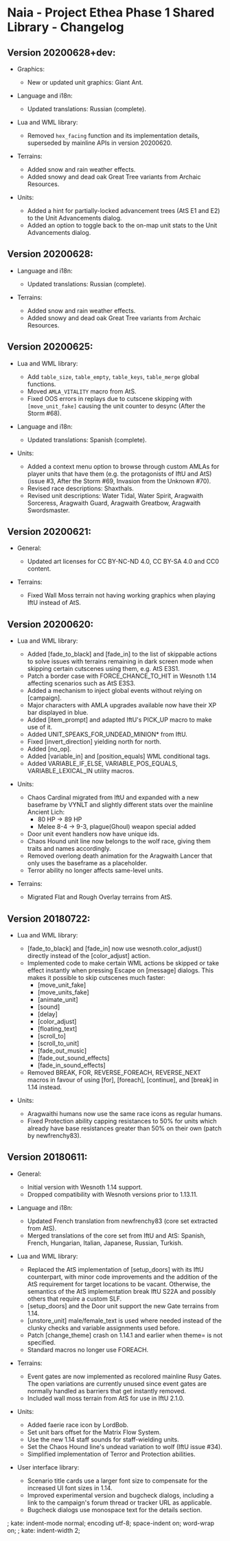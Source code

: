 Naia - Project Ethea Phase 1 Shared Library - Changelog
=======================================================

Version 20200628+dev:
---------------------
* Graphics:
  * New or updated unit graphics: Giant Ant.

* Language and i18n:
  * Updated translations: Russian (complete).

* Lua and WML library:
  * Removed `hex_facing` function and its implementation details, superseded by
    mainline APIs in version 20200620.

* Terrains:
  * Added snow and rain weather effects.
  * Added snowy and dead oak Great Tree variants from Archaic Resources.

* Units:
  * Added a hint for partially-locked advancement trees (AtS E1 and E2) to the
    Unit Advancements dialog.
  * Added an option to toggle back to the on-map unit stats to the Unit
    Advancements dialog.


Version 20200628:
-----------------
* Language and i18n:
  * Updated translations: Russian (complete).

* Terrains:
  * Added snow and rain weather effects.
  * Added snowy and dead oak Great Tree variants from Archaic Resources.


Version 20200625:
-----------------
* Lua and WML library:
  * Add `table_size`, `table_empty`, `table_keys`, `table_merge` global functions.
  * Moved `AMLA_VITALITY` macro from AtS.
  * Fixed OOS errors in replays due to cutscene skipping with `[move_unit_fake]`
    causing the unit counter to desync (After the Storm #68).

* Language and i18n:
  * Updated translations: Spanish (complete).

* Units:
  * Added a context menu option to browse through custom AMLAs for player units
    that have them (e.g. the protagonists of IftU and AtS) (issue #3, After the
    Storm #69, Invasion from the Unknown #70).
  * Revised race descriptions: Shaxthals.
  * Revised unit descriptions: Water Tidal, Water Spirit, Aragwaith Sorceress,
    Aragwaith Guard, Aragwaith Greatbow, Aragwaith Swordsmaster.


Version 20200621:
-----------------
* General:
  * Updated art licenses for CC BY-NC-ND 4.0, CC BY-SA 4.0 and CC0 content.

* Terrains:
  * Fixed Wall Moss terrain not having working graphics when playing IftU
    instead of AtS.


Version 20200620:
-----------------
* Lua and WML library:
  * Added [fade_to_black] and [fade_in] to the list of skippable actions to
    solve issues with terrains remaining in dark screen mode when skipping
    certain cutscenes using them, e.g. AtS E3S1.
  * Patch a border case with FORCE_CHANCE_TO_HIT in Wesnoth 1.14 affecting
    scenarios such as AtS E3S3.
  * Added a mechanism to inject global events without relying on [campaign].
  * Major characters with AMLA upgrades available now have their XP bar
    displayed in blue.
  * Added [item_prompt] and adapted IftU's PICK_UP macro to make use of it.
  * Added UNIT_SPEAKS_FOR_UNDEAD_MINION* from IftU.
  * Fixed [invert_direction] yielding north for north.
  * Added [no_op].
  * Added [variable_in] and [position_equals] WML conditional tags.
  * Added VARIABLE_IF_ELSE, VARIABLE_POS_EQUALS, VARIABLE_LEXICAL_IN utility
    macros.

* Units:
  * Chaos Cardinal migrated from IftU and expanded with a new baseframe by
    VYNLT and slightly different stats over the mainline Ancient Lich:
    * 80 HP -> 89 HP
    * Melee 8-4 -> 9-3, plague(Ghoul) weapon special added
  * Door unit event handlers now have unique ids.
  * Chaos Hound unit line now belongs to the wolf race, giving them traits and
    names accordingly.
  * Removed overlong death animation for the Aragwaith Lancer that only uses
    the baseframe as a placeholder.
  * Terror ability no longer affects same-level units.

* Terrains:
  * Migrated Flat and Rough Overlay terrains from AtS.


Version 20180722:
-----------------
* Lua and WML library:
  * [fade_to_black] and [fade_in] now use wesnoth.color_adjust() directly
    instead of the [color_adjust] action.
  * Implemented code to make certain WML actions be skipped or take effect
    instantly when pressing Escape on [message] dialogs. This makes it possible
    to skip cutscenes much faster:
      * [move_unit_fake]
      * [move_units_fake]
      * [animate_unit]
      * [sound]
      * [delay]
      * [color_adjust]
      * [floating_text]
      * [scroll_to]
      * [scroll_to_unit]
      * [fade_out_music]
      * [fade_out_sound_effects]
      * [fade_in_sound_effects]
  * Removed BREAK, FOR, REVERSE_FOREACH, REVERSE_NEXT macros in favour of
    using [for], [foreach], [continue], and [break] in 1.14 instead.

* Units:
  * Aragwaithi humans now use the same race icons as regular humans.
  * Fixed Protection ability capping resistances to 50% for units which already
    have base resistances greater than 50% on their own (patch by newfrenchy83).


Version 20180611:
-----------------
* General:
  * Initial version with Wesnoth 1.14 support.
  * Dropped compatibility with Wesnoth versions prior to 1.13.11.

* Language and i18n:
  * Updated French translation from newfrenchy83 (core set extracted from
    AtS).
  * Merged translations of the core set from IftU and AtS: Spanish, French,
    Hungarian, Italian, Japanese, Russian, Turkish.

* Lua and WML library:
  * Replaced the AtS implementation of [setup_doors] with its IftU counterpart,
    with minor code improvements and the addition of the AtS requirement for
    target locations to be vacant. Otherwise, the semantics of the AtS
    implementation break IftU S22A and possibly others that require a custom
    SLF.
  * [setup_doors] and the Door unit support the new Gate terrains from 1.14.
  * [unstore_unit] male/female_text is used where needed instead of the clunky
    checks and variable assignments used before.
  * Patch [change_theme] crash on 1.14.1 and earlier when theme= is not
    specified.
  * Standard macros no longer use FOREACH.

* Terrains:
  * Event gates are now implemented as recolored mainline Rusy Gates. The open
    variations are currently unused since event gates are normally handled as
    barriers that get instantly removed.
  * Included wall moss terrain from AtS for use in IftU 2.1.0.

* Units:
  * Added faerie race icon by LordBob.
  * Set unit bars offset for the Matrix Flow System.
  * Use the new 1.14 staff sounds for staff-wielding units.
  * Set the Chaos Hound line's undead variation to wolf (IftU issue #34).
  * Simplified implementation of Terror and Protection abilities.

* User interface library:
  * Scenario title cards use a larger font size to compensate for the increased
    UI font sizes in 1.14.
  * Improved experimental version and bugcheck dialogs, including a link to the
    campaign's forum thread or tracker URL as applicable.
  * Bugcheck dialogs use monospace text for the details section.


; kate: indent-mode normal; encoding utf-8; space-indent on; word-wrap on;
; kate: indent-width 2;
